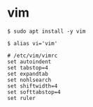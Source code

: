 # vim

```console
$ sudo apt install -y vim

$ alias vi='vim'
```

```
# /etc/vim/vimrc
set autoindent
set tabstop=4
set expandtab
set nohlsearch
set shiftwidth=4
set softtabstop=4
set ruler
```
